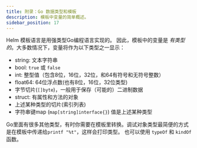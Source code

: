 ```yaml
---
title: 附录：Go 数据类型和模板
description: 模板中变量的简单概述。
sidebar_position: 17
---
```


Helm 模板语言是用强类型Go编程语言实现的。 因此，模板中的变量是 _有类型的_。大多数情况下，变量将作为以下类型之一显示：

- string: 文本字符串
- bool: `true` 或 `false`
- int: 整型值（包含8位，16位，32位，和64有符号和无符号整数）
- float64: 64位浮点数(也有8位，16位，32位类型)
- 字节切片(`[]byte`)，一般用于保存（可能的）二进制数据
- struct: 有属性和方法的对象
- 上述某种类型的切片(索引列表)
- 字符串键map (`map[string]interface{}`) 值是上述某种类型

Go里面有很多其他类型，有时你需要在模板里转换。调试对象类型最简便的方式是在模板中传递给`printf "%t"`，这样会打印类型。
也可以使用 `typeOf` 和 `kindOf` 函数。
